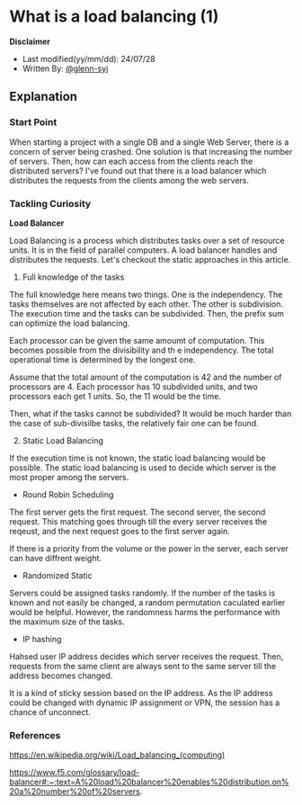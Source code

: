 # What is a load balancing (1)

**Disclaimer**

- Last modified(yy/mm/dd): 24/07/28
- Written By: [@glenn-syj](https://github.com/glenn-syj)

## Explanation

### Start Point

When starting a project with a single DB and a single Web Server, there is a concern of server being crashed. One solution is that increasing the number of servers. Then, how can each access from the clients reach the distributed servers? I've found out that there is a load balancer which distributes the requests from the clients among the web servers.

### Tackling Curiosity

**Load Balancer**

Load Balancing is a process which distributes tasks over a set of resource units. It is in the field of parallel computers. A load balancer handles and distributes the requests. Let's checkout the static approaches in this article.

1. Full knowledge of the tasks

The full knowledge here means two things. One is the independency. The tasks themselves are not affected by each other. The other is subdivision. The execution time and the tasks can be subdivided. Then, the prefix sum can optimize the load balancing.

Each processor can be given the same amoumt of computation. This becomes possible from the divisibility and th e independency. The total operational time is determined by the longest one.

Assume that the total amount of the computation is 42 and the number of processors are 4. Each processor has 10 subdivided units, and two processors each get 1 units. So, the 11 would be the time.

Then, what if the tasks cannot be subdivided? It would be much harder than the case of sub-divisilbe tasks, the relatively fair one can be found.

2. Static Load Balancing

If the execution time is not known, the static load balancing would be possible. The static load balancing is used to decide which server is the most proper among the servers.

- Round Robin Scheduling

The first server gets the first request. The second server, the second request. This matching goes through till the every server receives the reqeust, and the next request goes to the first server again.

If there is a priority from the volume or the power in the server, each server can have diffrent weight.

- Randomized Static

Servers could be assigned tasks randomly. If the number of the tasks is known and not easily be changed, a random permutation caculated earlier would be helpful. However, the randomness harms the performance with the maximum size of the tasks.

- IP hashing

Hahsed user IP address decides which server receives the request. Then, requests from the same client are always sent to the same server till the address becomes changed.

It is a kind of sticky session based on the IP address. As the IP address could be changed with dynamic IP assignment or VPN, the session has a chance of unconnect.

### References

https://en.wikipedia.org/wiki/Load_balancing_(computing)

https://www.f5.com/glossary/load-balancer#:~:text=A%20load%20balancer%20enables%20distribution,on%20a%20number%20of%20servers.
